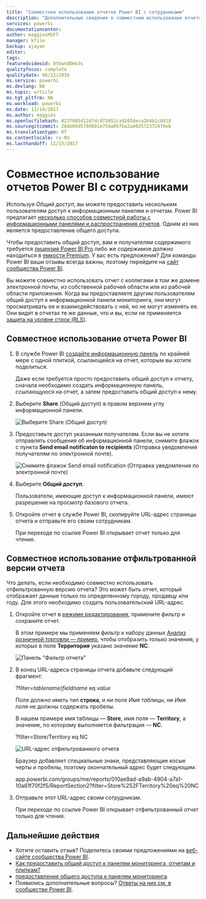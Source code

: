 ```yaml
---
title: "Совместное использование отчетов Power BI с сотрудниками"
description: "Дополнительные сведения о совместном использовании отчетов Power BI и отфильтрованных отчетов с сотрудниками в вашей организации."
services: powerbi
documentationcenter: 
author: maggiesMSFT
manager: kfile
backup: ajayan
editor: 
tags: 
featuredvideoid: 0tUwn8DHo3s
qualityfocus: complete
qualitydate: 06/22/2016
ms.service: powerbi
ms.devlang: NA
ms.topic: article
ms.tgt_pltfrm: NA
ms.workload: powerbi
ms.date: 11/14/2017
ms.author: maggies
ms.openlocfilehash: 022f085d12d7dc872052ca9205deca264b1c0418
ms.sourcegitcommit: 284b09d579d601e754a05fba2a4025723724f8eb
ms.translationtype: HT
ms.contentlocale: ru-RU
ms.lasthandoff: 11/15/2017
---
```

# <a name="share-power-bi-reports-with-your-coworkers"></a>Совместное использование отчетов Power BI с сотрудниками
Используя *Общий доступ*, вы можете предоставить нескольким пользователям доступ к информационным панелям и отчетам. Power BI предлагает [несколько способов совместной работы с информационными панелями и распространения отчетов](service-how-to-collaborate-distribute-dashboards-reports.md). Одним из них является предоставление общего доступа.

Чтобы предоставить общий доступ, вам и получателям содержимого требуется [лицензия Power BI Pro](service-free-vs-pro.md) либо же содержимое должно находиться в [емкости Premium](service-premium.md). У вас есть предложения? Для команды Power BI ваши отзывы всегда важны, поэтому перейдите на [сайт сообщества Power BI](https://community.powerbi.com/).

Вы можете совместно использовать отчет с коллегами в том же домене электронной почты, из собственной рабочей области или из рабочей области приложения. Когда вы предоставляете другим пользователям общий доступ к информационной панели мониторинга, они могут просматривать ее и взаимодействовать с ней, но не могут изменять ее. Они видят в отчетах те же данные, что и вы, если не применяется [защита на уровне строк (RLS)](service-admin-rls.md). 

## <a name="share-a-power-bi-report"></a>Совместное использование отчета Power BI
1. В службе Power BI [создайте информационную панель](service-dashboard-create.md) по крайней мере с одной плиткой, ссылающейся на отчет, которым вы хотите поделиться. 
   
    Даже если требуется просто предоставить общий доступ к отчету, сначала необходимо создать информационную панель, ссылающуюся на отчет, а затем предоставить общий доступ к нему. 

1. Выберите **Share** (Общий доступ) в правом верхнем углу информационной панели.

     ![Выберите Share (Общий доступ)](media/service-share-reports/power-bi-share-upper-right.png)
  
2. Предоставьте доступ указанным получателям. Если вы не хотите отправлять сообщения об информационной панели, снимите флажок с пункта **Send email notificaton to recipients** (Отправка уведомления получателям по электронной почте).

     ![Снимите флажок Send email notification (Отправка уведомления по электронной почте)](media/service-share-reports/power-bi-share-dont-send-mail.png)

4. Выберите **Общий доступ**.

      Пользователи, имеющие доступ к информационной панели, имеют разрешение на просмотр базового отчета. 

1. Откройте отчет в службе Power BI, скопируйте URL-адрес страницы отчета и отправьте его своим сотрудникам. 
   
    При переходе по ссылке Power BI открывает отчет только для чтения.

## <a name="share-a-filtered-version-of-a-report"></a>Совместное использование отфильтрованной версии отчета
Что делать, если необходимо совместно использовать отфильтрованную версию отчета? Это может быть отчет, который отображает данные только по определенному городу, продавцу или году. Для этого необходимо создать пользовательский URL-адрес.

1. Откройте отчет в [режиме редактирования](service-reading-view-and-editing-view.md), примените фильтр и сохраните отчет.
   
   В этом примере мы применяем фильтр к набору данных [Анализ розничной торговли — пример](sample-tutorial-connect-to-the-samples.md), чтобы отобразить только значения, у которых в поле **Территория** указано значение **NC**.
   
   ![Панель "Фильтр отчета"](media/service-share-reports/power-bi-filter-report2.png)
2. В конец URL-адреса страницы отчета добавьте следующий фрагмент:
   
   ?filter=*tablename*/*fieldname* eq *value*
   
    Поле должно иметь тип **строка**, и ни поле *Имя таблицы*, ни *Имя поля* не должны содержать пробелы.
   
   В нашем примере имя таблицы — **Store**, имя поля — **Territory**, а значение, по которому выполняется фильтрация — **NC**.
   
    ?filter=Store/Territory eq NC
   
   ![URL-адрес отфильтрованного отчета](media/service-share-reports/power-bi-filter-url3.png)
   
   Браузер добавляет специальные знаки, представляющие косые черты и пробелы, поэтому окончательный адрес будет следующим:
   
   app.powerbi.com/groups/me/reports/010ae9ad-a9ab-4904-a7a1-10a61f70f2f5/ReportSection2?filter=Store%252FTerritory%20eq%20NC
3. Отправьте этот URL-адрес своим сотрудникам. 
   
   При переходе по ссылке Power BI открывает отфильтрованный отчет только для чтения.

## <a name="next-steps"></a>Дальнейшие действия
* Хотите оставить отзыв? Поделитесь своими предложениями на [веб-сайте сообщества Power BI](https://community.powerbi.com/).
* [Как предоставить общий доступ к панелям мониторинга, отчетам и плиткам?](service-how-to-collaborate-distribute-dashboards-reports.md)
* [предоставление общего доступа к панелям мониторинга](service-share-dashboards.md).
* Появились дополнительные вопросы? [Ответы на них см. в сообществе Power BI](http://community.powerbi.com/).

